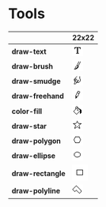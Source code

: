 # Tools

| |**22x22**|
|-|-|
|**draw-text**|![](22/draw-text.png)|	
|**draw-brush**|![](22/draw-brush.png)|	
|**draw-smudge**|![](22/draw-smudge.png)|	
|**draw-freehand**|![](22/draw-freehand.png)|	
|**color-fill**|![](22/color-fill.png)|	
|**draw-star**|![](22/draw-star.png)|	
|**draw-polygon**|![](22/draw-polygon.png)|	
|**draw-ellipse**|![](22/draw-ellipse.png)|	
|**draw-rectangle**|![](22/draw-rectangle.png)|	
|**draw-polyline**|![](22/draw-polyline.png)|	
